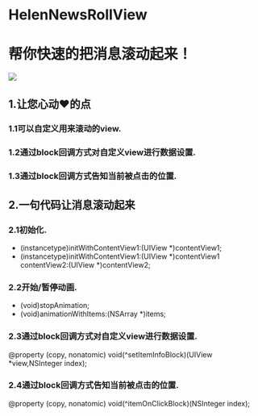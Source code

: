 # HelenNewsRollView
帮你快速的把消息滚动起来！
==================================================
![](https://github.com/helenluo/RollView/HelenNewsRollView/Assets.xcassets/xiaoguo.imageset/xiaoguo.png)

1.让您心动❤️的点
---------------------------------------------
### 1.1可以自定义用来滚动的view. 
### 1.2通过block回调方式对自定义view进行数据设置.
### 1.3通过block回调方式告知当前被点击的位置.

2.一句代码让消息滚动起来
--------------------------------------------------
### 2.1初始化.<br>
- (instancetype)initWithContentView1:(UIView *)contentView1;
- (instancetype)initWithContentView1:(UIView *)contentView1 contentView2:(UIView *)contentView2;
### 2.2开始/暂停动画.<br>
- (void)stopAnimation;
- (void)animationWithItems:(NSArray *)items;
### 2.3通过block回调方式对自定义view进行数据设置.<br>
@property (copy, nonatomic) void(^setItemInfoBlock)(UIView *view,NSInteger index);
### 2.4通过block回调方式告知当前被点击的位置.<br>
@property (copy, nonatomic) void(^itemOnClickBlock)(NSInteger index); 

